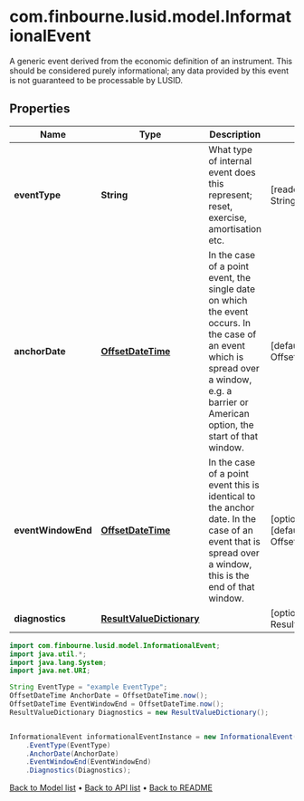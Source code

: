 # com.finbourne.lusid.model.InformationalEvent
A generic event derived from the economic definition of an instrument. This should be considered purely  informational; any data provided by this event is not guaranteed to be processable by LUSID.

## Properties

Name | Type | Description | Notes
------------ | ------------- | ------------- | -------------
**eventType** | **String** | What type of internal event does this represent; reset, exercise, amortisation etc. | [readonly] [default to String]
**anchorDate** | [**OffsetDateTime**](OffsetDateTime.md) | In the case of a point event, the single date on which the event occurs. In the case of an event which is  spread over a window, e.g. a barrier or American option, the start of that window. | [default to OffsetDateTime]
**eventWindowEnd** | [**OffsetDateTime**](OffsetDateTime.md) | In the case of a point event this is identical to the anchor date. In the case of an event that is spread over a window,  this is the end of that window. | [optional] [readonly] [default to OffsetDateTime]
**diagnostics** | [**ResultValueDictionary**](ResultValueDictionary.md) |  | [optional] [default to ResultValueDictionary]

```java
import com.finbourne.lusid.model.InformationalEvent;
import java.util.*;
import java.lang.System;
import java.net.URI;

String EventType = "example EventType";
OffsetDateTime AnchorDate = OffsetDateTime.now();
OffsetDateTime EventWindowEnd = OffsetDateTime.now();
ResultValueDictionary Diagnostics = new ResultValueDictionary();


InformationalEvent informationalEventInstance = new InformationalEvent()
    .EventType(EventType)
    .AnchorDate(AnchorDate)
    .EventWindowEnd(EventWindowEnd)
    .Diagnostics(Diagnostics);
```


[Back to Model list](../README.md#documentation-for-models) &#8226; [Back to API list](../README.md#documentation-for-api-endpoints) &#8226; [Back to README](../README.md)
